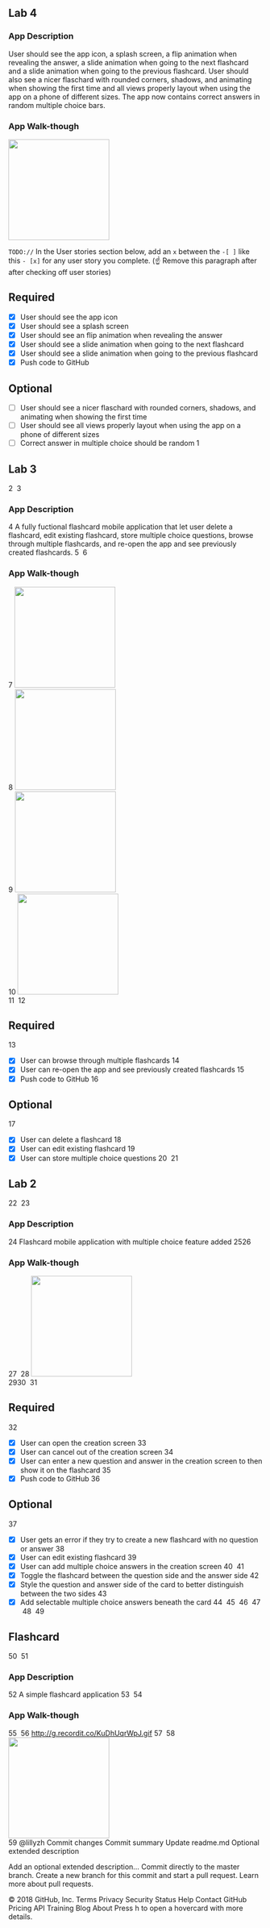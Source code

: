 ## Lab 4

### App Description
User should see the app icon, a splash screen, a flip animation when revealing the answer, a slide animation when going to the next flashcard and a slide animation when going to the previous flashcard. User should also see a nicer flaschard with rounded corners, shadows, and animating when showing the first time and all views properly layout when using the app on a phone of different sizes. The app now contains correct answers in random multiple choice bars. 

### App Walk-though

<img src="YOUR_GIF_URL_HERE" width=200><br>

`TODO://` In the User stories section below, add an `x` between the `-[ ]` like this `- [x]` for any user story you complete. (☝️ Remove this paragraph after after checking off user stories)

## Required
- [X] User should see the app icon 
- [X] User should see a splash screen
- [X] User should see an flip animation when revealing the answer
- [X] User should see a slide animation when going to the next flashcard
- [X] User should see a slide animation when going to the previous flashcard
- [X] Push code to GitHub
## Optional
- [ ] User should see a nicer flaschard with rounded corners, shadows, and animating when showing the first time
- [ ] User should see all views properly layout when using the app on a phone of different sizes
- [ ] Correct answer in multiple choice should be random
1
## Lab 3
2
​
3
### App Description
4
A fully fuctional flashcard mobile application that let user delete a flashcard, edit existing flashcard, store multiple choice questions, browse through multiple flashcards, and re-open the app and see previously created flashcards. 
5
​
6
### App Walk-though
7
<img src="http://g.recordit.co/C5CET5z7Ju.gif" width=200><br>
8
<img src="http://g.recordit.co/PF0TuKMIh5.gif" width=200><br>
9
<img src="http://g.recordit.co/p13D0VdSSe.gif" width=200><br>
10
<img src="http://g.recordit.co/BgrfsDyJt1.gif" width=200><br>
11
​
12
## Required
13
- [X] User can browse through multiple flashcards
14
- [X] User can re-open the app and see previously created flashcards
15
- [X] Push code to GitHub
16
## Optional
17
- [X] User can delete a flashcard
18
- [X] User can edit existing flashcard
19
- [X] User can store multiple choice questions
20
​
21
## Lab 2
22
​
23
### App Description
24
Flashcard mobile application with multiple choice feature added
25
​
26
### App Walk-though
27
​
28
<img src=http://g.recordit.co/QY1T077xDO.gif width=200><br>
29
​
30
​
31
## Required
32
- [X] User can open the creation screen
33
- [X] User can cancel out of the creation screen
34
- [X] User can enter a new question and answer in the creation screen to then show it on the flashcard
35
- [X] Push code to GitHub
36
## Optional
37
- [X] User gets an error if they try to create a new flashcard with no question or answer
38
- [X] User can edit existing flashcard
39
- [X] User can add multiple choice answers in the creation screen
40
​
41
- [X] Toggle the flashcard between the question side and the answer side
42
- [X] Style the question and answer side of the card to better distinguish between the two sides
43
- [X] Add selectable multiple choice answers beneath the card
44
​
45
​
46
​
47
​
48
​
49
## Flashcard 
50
​
51
### App Description
52
A simple flashcard application
53
​
54
### App Walk-though
55
​
56
http://g.recordit.co/KuDhUqrWpJ.gif
57
​
58
<img src="http://g.recordit.co/KuDhUqrWpJ.gif" width=200><br>
59
​
@lillyzh
Commit changes
Commit summary 
Update readme.md
Optional extended description

Add an optional extended description…
  Commit directly to the master branch.
  Create a new branch for this commit and start a pull request. Learn more about pull requests.
 
© 2018 GitHub, Inc.
Terms
Privacy
Security
Status
Help
Contact GitHub
Pricing
API
Training
Blog
About
Press h to open a hovercard with more details.
